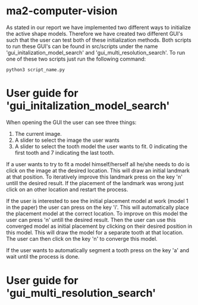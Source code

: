 # ma2-computer-vision

As stated in our report we have implemented two different ways to initialize the active shape models.
Therefore we have created two different GUI's such that the user can test both of these initialization methods.
Both scripts to run these GUI's can be found in src/scripts under the name 'gui_initalization_model_search' and
'gui_multi_resolution_search'.
To run one of these two scripts just run the following command:

    python3 script_name.py

# User guide for 'gui_initalization_model_search'
When opening the GUI the user can see three things:
1. The current image.
2. A slider to select the image the user wants
3. A slider to select the tooth model the user wants to fit. 0 indicating the first tooth and 7 indicating the last tooth.

If a user wants to try to fit a model himself/herself all he/she needs to do is click on the image at the desired location.
This will draw an initial landmark at that position.
To iteratively improve this landmark press on the key 'n' untill the desired result.
If the placement of the landmark was wrong just click on an other location and restart the process.

If the user is interested to see the initial placement model at work (model 1 in the paper) the user can press on the key 'i'.
This will automatically place the placement model at the correct location.
To improve on this model the user can press 'n' untill the desired result.
Then the user can use this converged model as initial placement by clicking on their desired position in this model.
This will draw the model for a separate tooth at that location. The user can then click on the key 'n' to converge this model.

If the user wants to automatically segment a tooth press on the key 'a' and wait until the process is done.

# User guide for 'gui_multi_resolution_search'